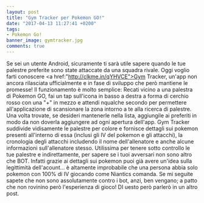```yaml
---
layout: post
title: "Gym Tracker per Pokemon GO!"
date: "2017-04-13 11:27:41 +0200"
tags:
- Pokemon Go!
banner_image: gymtracker.jpg
comments: true
---
```

<script async src="//pagead2.googlesyndication.com/pagead/js/adsbygoogle.js"></script>
<!-- pdn -->
<ins class="adsbygoogle"
     style="display:block"
     data-ad-client="ca-pub-0310143169496959"
     data-ad-slot="5970575705"
     data-ad-format="auto"></ins>
<script>
(adsbygoogle = window.adsbygoogle || []).push({});
</script>
Se sei un utente Android, sicuramente ti sarà utile sapere quando le tue palestre preferite sono state attaccate da una squadra rivale. Oggi voglio farti conoscere <a href:"http://clkme.in/qYHVCE">Gym Tracker</a>, un'app non ancora rilasciata ufficialmente e in fase di sviluppo che però mantiene le promesse!
Il funzionamento è molto semplice: Recati vicino a una palestra di Pokemon GO, fai un tap sull'icona in basso a destra a forma di cerchio rosso con una "+" in mezzo e attendi nqualche secondo per permettere all'applicazione di scansionare la zona intorno a te alla ricerca di palestre.
Una volta trovate, se desideri mantenerle nella lista, aggiungile ai preferiti in modo da non doverla aggiungere ad ogni apertura dell'app.
Gym Tracker suddivide vidisamente le palestre per colore e fornisce dettagli sui pokemon presenti all'interno di essa (inclusi gli IV del pokemon e gli attacchi), la cronologia degli attacchi includendo il nome dell'allenatore e anche alcune informazioni sull'allenatore stesso.
Utilissima per tenere sotto controllo le tue palestre e indirettamente, per sapere se i tuoi avversari non sono altro che BOT. Infatti grazie ai dettagli sui pokemon puoi già avere un'idea sulla legittimità dell'acount... è altamente improbabile che una persona abbia solo pokemon con 100% di IV giocando come Niantics comanda. Se mi seguite sapete che non sono assolutamente contro i bot, anzi, ben vengano; a patto che non rovinino però l'esperienza di gioco! DI uesto però parlerò in un altro post.
